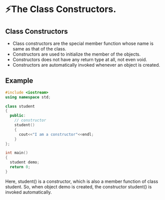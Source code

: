 # ⚡The Class Constructors.

## Class Constructors

- Class constructors are the special member function whose name is same as that of the class.
- Constructors are used to initialize the member of the objects.
- Constructors does not have any return type at all, not even void.
- Constructors are automatically invoked whenever an object is created.

## Example

```cpp
#include <iostream>
using namespace std;

class student
{
  public:
    // constructor
    student()
    {
      cout<<"I am a constructor"<<endl;
    }
};

int main()
{
  student demo;
  return 0;
}
```

Here, student() is a constructor, which is also a member function of class student. So, when object demo is created, the constructor student() is invoked automatically.
